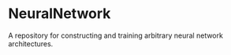 # NeuralNetwork

A repository for constructing and training arbitrary neural network architectures.
